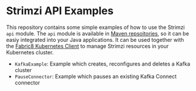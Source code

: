 # Strimzi API Examples

This repository contains some simple examples of how to use the Strimzi `api` module.
The `api` module is available in [Maven repsoitories](https://mvnrepository.com/artifact/io.strimzi/api), so it can be easiy integrated into your Java applications. 
It can be used together with the [Fabric8 Kubernetes Client](https://github.com/fabric8io/kubernetes-client) to manage Strimzi resources in your Kubernetes cluster.

* `KafkaExample`: Example which creates, reconfigures and deletes a Kafka cluster
* `PauseConnector`: Example which pauses an existing Kafka Connect connector

